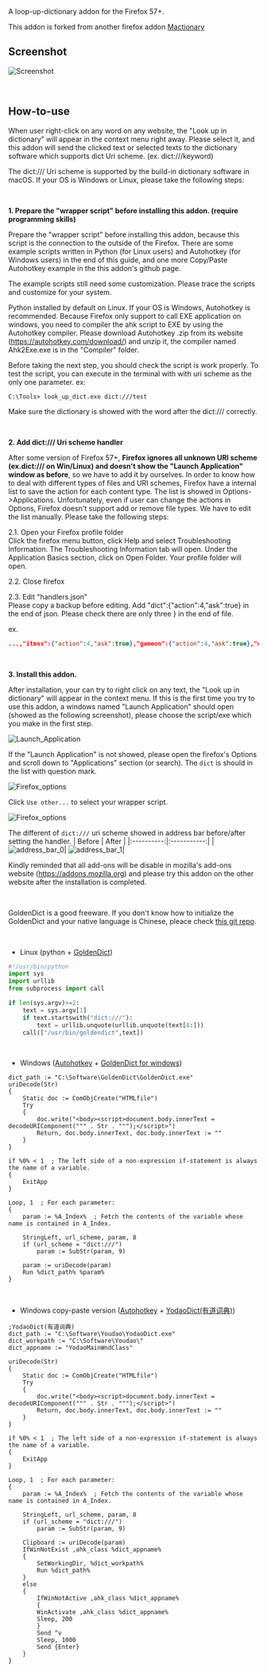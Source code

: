 ﻿A loop-up-dictionary addon for the Firefox 57+.

This addon is forked from another firefox addon [Mactionary](https://addons.mozilla.org/en-US/firefox/addon/mactionary/)

## Screenshot

![Screenshot](https://raw.githubusercontent.com/Harpseal/LookUp-Dictionary-By-dict-URI-Scheme/master/screenshot.png)

<br>

## How-to-use

When user right-click on any word on any website, the "Look up in dictionary" will appear in the context menu right away. Please select it, and this addon will send the clicked text or selected texts to the dictionary software which supports dict Uri scheme. (ex. dict:///keyword)

The dict:/// Uri scheme is supported by the build-in dictionary software in macOS. If your OS is Windows or Linux, please take the following steps:

<br>

**1. Prepare the "wrapper script" before installing this addon. (require programming skills)**

Prepare the "wrapper script" before installing this addon, because this script is the connection to the outside of the Firefox. There are some example scripts written in Python (for Linux users) and Autohotkey (for Windows users) in the end of this guide, and one more Copy/Paste Autohotkey example in the this addon's github page.

The example scripts still need some customization. Please trace the scripts and customize for your system.

Python installed by default on Linux. If your OS is Windows, Autohotkey is recommended. Because Firefox only support to call EXE application on windows, you need to compiler the ahk script to EXE by using the Autohotkey compiler. Please download Autohotkey .zip from its website (https://autohotkey.com/download/) and unzip it, the compiler named Ahk2Exe.exe is in the "Compiler" folder.

Before taking the next step, you should check the script is work properly. To test the script, you can execute in the terminal with with uri scheme as the only one parameter.
ex:
```terminal
C:\Tools> look_up_dict.exe dict:///test
```

Make sure the dictionary is showed with the word after the dict:/// correctly.

<br>

**2. Add dict:/// Uri scheme handler**

After some version of Firefox 57+, **Firefox ignores all unknown URI scheme (ex.dict:/// on Win/Linux) and doesn't show the "Launch Application" window as before**, so we have to add it by ourselves. In order to know how to deal with different types of files and URI schemes, Firefox have a internal list to save the action for each content type. The list is showed in Options->Applications. Unfortunately, even if user can change the actions in Options, Firefox doesn't support add or remove file types. We have to edit the list manually. Please take the following steps:

2.1. Open your Firefox profile folder <br>
Click the firefox menu button, click Help and select Troubleshooting Information. The Troubleshooting Information tab will open.
Under the Application Basics section, click on Open Folder. Your profile folder will open.

2.2. Close firefox <br>

2.3. Edit "handlers.json" <br>
Please copy a backup before editing.
Add "dict":{"action":4,"ask":true} in the end of json. Please check there are only three } in the end of file.

ex.
```json
...,"itmss":{"action":4,"ask":true},"gameon":{"action":4,"ask":true},"dict":{"action":4,"ask":true}}}
```

<br>

**3. Install this addon.**

After installation, your can try to right click on any text, the "Look up in dictionary" will appear in the context menu. If this is the first time you try to use this addon, a windows named "Launch Application" should open (showed as the following screenshot), please choose the script/exe which you make in the first step.

![Launch_Application](https://raw.githubusercontent.com/Harpseal/LookUp-Dictionary-By-dict-URI-Scheme/master/screenshot_launch_application.png)


If the "Launch Application" is not showed, please open the firefox's Options and scroll down to "Applications" section (or search). The ```dict``` is should in the list with question mark.

![Firefox_options](https://raw.githubusercontent.com/Harpseal/LookUp-Dictionary-By-dict-URI-Scheme/master/screenshot/options_0.png)

Click ```Use other...``` to select your wrapper script.

![Firefox_options](https://raw.githubusercontent.com/Harpseal/LookUp-Dictionary-By-dict-URI-Scheme/master/screenshot/options_1.png)

The different of ```dict:///``` uri scheme showed in address bar before/after setting the handler.
|    Before    |   After   |
|:----------:|:-----------:|
| ![address_bar_0](https://raw.githubusercontent.com/Harpseal/LookUp-Dictionary-By-dict-URI-Scheme/master/screenshot/address_bar_0.png)| ![address_bar_1](https://raw.githubusercontent.com/Harpseal/LookUp-Dictionary-By-dict-URI-Scheme/master/screenshot/address_bar_1.png)|

Kindly reminded that all add-ons will be disable in mozilla's add-ons website (https://addons.mozilla.org) and please try this addon on the other website after the installation is completed.

<br>

GoldenDict is a good freeware. If you don't know how to initialize the GoldenDict and your native language is Chinese, pleace check [this git repo](https://github.com/yanyingwang/goldendict).

<br>

* Linux (python + [GoldenDict](http://goldendict.org/))
```python
#!/usr/bin/python
import sys
import urllib
from subprocess import call

if len(sys.argv)>=2:
    text = sys.argv[1]
    if text.startswith("dict:///"):
        text = urllib.unquote(urllib.unquote(text[8:]))
    call(["/usr/bin/goldendict",text])
```

<br>

* Windows ([Autohotkey](https://autohotkey.com/) + [GoldenDict for windows](https://github.com/goldendict/goldendict/wiki/Early-Access-Builds-for-Windows))
```Autohotkey
dict_path := "C:\Software\GoldenDict\GoldenDict.exe"
uriDecode(Str)
{
    Static doc := ComObjCreate("HTMLfile")
    Try
    {
        doc.write("<body><script>document.body.innerText = decodeURIComponent(""" . Str . """);</script>")
        Return, doc.body.innerText, doc.body.innerText := ""
    }
}

if %0% < 1  ; The left side of a non-expression if-statement is always the name of a variable.
{
    ExitApp
}

Loop, 1  ; For each parameter:
{
    param := %A_Index%  ; Fetch the contents of the variable whose name is contained in A_Index.

    StringLeft, url_scheme, param, 8
    if (url_scheme = "dict:///")
        param := SubStr(param, 9)

    param := uriDecode(param)
    Run %dict_path% %param%
}
```
<br>

* Windows copy-paste version ([Autohotkey](https://autohotkey.com/) + [YodaoDict(有道词典)](https://www.youdao.com/))
```Autohotkey
;YodaoDict(有道词典)
dict_path := "C:\Software\Youdao\YodaoDict.exe"
dict_workpath := "C:\Software\Youdao\"
dict_appname := "YodaoMainWndClass"

uriDecode(Str)
{
    Static doc := ComObjCreate("HTMLfile")
    Try
    {
        doc.write("<body><script>document.body.innerText = decodeURIComponent(""" . Str . """);</script>")
        Return, doc.body.innerText, doc.body.innerText := ""
    }
}

if %0% < 1  ; The left side of a non-expression if-statement is always the name of a variable.
{
    ExitApp
}

Loop, 1  ; For each parameter:
{
    param := %A_Index%  ; Fetch the contents of the variable whose name is contained in A_Index.

    StringLeft, url_scheme, param, 8
    if (url_scheme = "dict:///")
        param := SubStr(param, 9)

    Clipboard := uriDecode(param)
    IfWinNotExist ,ahk_class %dict_appname%
    {
        SetWorkingDir, %dict_workpath%
        Run %dict_path%
    }
    else
    {
        IfWinNotActive ,ahk_class %dict_appname%
        {
        WinActivate ,ahk_class %dict_appname%
        Sleep, 200
        }
        Send ^v
        Sleep, 1000
        Send {Enter}
    }
}
```
